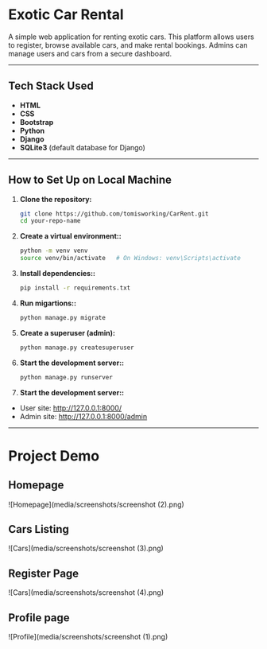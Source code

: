 # Exotic Car Rental

A simple web application for renting exotic cars. This platform allows users to register, browse available cars, and make rental bookings. Admins can manage users and cars from a secure dashboard.

---

## Tech Stack Used

- **HTML**
- **CSS**
- **Bootstrap**
- **Python**
- **Django**
- **SQLite3** (default database for Django)

---

## How to Set Up on Local Machine

1. **Clone the repository:**

   ```bash
   git clone https://github.com/tomisworking/CarRent.git
   cd your-repo-name

2. **Create a virtual environment::**

   ```bash
   python -m venv venv
   source venv/bin/activate   # On Windows: venv\Scripts\activate

3. **Install dependencies::**

   ```bash
   pip install -r requirements.txt

4. **Run migartions::**

   ```bash
   python manage.py migrate

5. **Create a superuser (admin):**

   ```bash
   python manage.py createsuperuser

6. **Start the development server::**

   ```bash
   python manage.py runserver

7. **Start the development server::**

- User site: http://127.0.0.1:8000/
- Admin site: http://127.0.0.1:8000/admin

---

# Project Demo
## Homepage  
![Homepage](media/screenshots/screenshot (2).png)

## Cars Listing  
![Cars](media/screenshots/screenshot (3).png)

##  Register Page  
![Cars](media/screenshots/screenshot (4).png)

## Profile page
![Profile](media/screenshots/screenshot (1).png)
   



